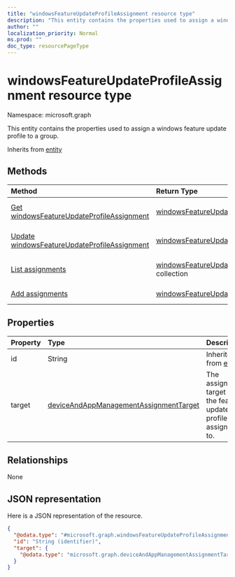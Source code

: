 ```yaml
---
title: "windowsFeatureUpdateProfileAssignment resource type"
description: "This entity contains the properties used to assign a windows feature update profile to a group."
author: ""
localization_priority: Normal
ms.prod: ""
doc_type: resourcePageType
---
```


# windowsFeatureUpdateProfileAssignment resource type


Namespace: microsoft.graph

This entity contains the properties used to assign a windows feature update profile to a group.


Inherits from [entity](../resources/entity.md)

## Methods
|Method|Return Type|Description|
|:---|:---|:---|
|[Get windowsFeatureUpdateProfileAssignment](../api/windowsfeatureupdateprofileassignment-get.md)|[windowsFeatureUpdateProfileAssignment](../resources/windowsfeatureupdateprofileassignment.md)|Read properties and relationships of the [windowsFeatureUpdateProfileAssignment](../resources/windowsfeatureupdateprofileassignment.md) object.|
|[Update windowsFeatureUpdateProfileAssignment](../api/windowsfeatureupdateprofileassignment-update.md)|[windowsFeatureUpdateProfileAssignment](../resources/windowsfeatureupdateprofileassignment.md)|Update the properties of a [windowsFeatureUpdateProfileAssignment](../resources/windowsfeatureupdateprofileassignment.md) object.|
|[List assignments](../api/windowsfeatureupdateprofile-list-assignments.md)|[windowsFeatureUpdateProfileAssignment](../resources/windowsfeatureupdateprofileassignment.md) collection|Get the windowsFeatureUpdateProfileAssignments from the assignments navigation property.|
|[Add assignments](../api/windowsfeatureupdateprofile-post-assignments.md)|[windowsFeatureUpdateProfileAssignment](../resources/windowsfeatureupdateprofileassignment.md)|Add assignments by posting to the assignments collection.|

## Properties
|Property|Type|Description|
|:---|:---|:---|
|id|String| Inherited from [entity](../resources/entity.md)|
|target|[deviceAndAppManagementAssignmentTarget](../resources/deviceandappmanagementassignmenttarget.md)|The assignment target that the feature update profile is assigned to.|

## Relationships
None

## JSON representation
Here is a JSON representation of the resource.
<!-- {
  "blockType": "resource",
  "keyProperty": "id",
  "@odata.type": "microsoft.graph.windowsFeatureUpdateProfileAssignment",
  "baseType": "microsoft.graph.entity",
  "openType": false
}
-->
``` json
{
  "@odata.type": "#microsoft.graph.windowsFeatureUpdateProfileAssignment",
  "id": "String (identifier)",
  "target": {
    "@odata.type": "microsoft.graph.deviceAndAppManagementAssignmentTarget"
  }
}
```

